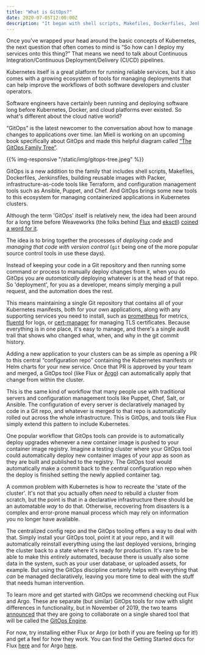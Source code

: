 ```yaml
---
title: "What is GitOps?"
date: 2020-07-05T12:00:00Z
description: "It began with shell scripts, Makefiles, Dockerfiles, Jenkinsfiles, building reusable images with Packer, infrastructure-as-code tools like Terraform, and configuration management tools such as Ansible, Puppet, and Chef. Now GitOps brings some new tools for managing containerized applications in Kubernetes clusters."
---
```


Once you've wrapped your head around the basic concepts of Kubernetes, the next question that often comes to mind is “So how can I deploy my services onto this thing?” That means we need to talk about Continuous Integration/Continuous Deployment/Delivery (CI/CD) pipelines.

Kubernetes itself is a great platform for running reliable services, but it also comes with a growing ecosystem of tools for managing deployments that can help improve the workflows of both software developers and cluster operators.

Software engineers have certainly been running and deploying software long before Kubernetes, Docker, and cloud platforms ever existed. So what's different about the cloud native world? 

“GitOps” is the latest newcomer to the conversation about how to manage changes to applications over time. Ian Miell is working on an upcoming book specifically about GitOps and made this helpful diagram called [“The GitOps Family Tree”](https://twitter.com/ianmiell/status/1278330015529254912).

{{% img-responsive "/static/img/gitops-tree.jpeg" %}}

GitOps is a new addition to the family that includes shell scripts, Makefiles, Dockerfiles, Jenkinsfiles, building reusable images with Packer, infrastructure-as-code tools like Terraform, and configuration management tools such as Ansible, Puppet, and Chef. And GitOps brings some new tools to this ecosystem for managing containerized applications in Kubernetes clusters.

Although the term 'GitOps' itself is relatively new, the idea had been around for a long time before Weaveworks (the folks behind [Flux](https://github.com/fluxcd/flux) and [eksctl](https://github.com/weaveworks/eksctl)) [coined a word for it](https://www.weave.works/technologies/gitops/). 

The idea is to bring together the processes of _deploying code_ and _managing that code with version control_ (`git` being one of the more popular source control tools in use these days).

Instead of keeping your code in a Git repository and then running some command or process to manually deploy changes from it, when you do GitOps you are _automatically_ deploying whatever is at the head of that repo. So 'deployment', for you as a developer, means simply merging a pull request, and the automation does the rest.

This means maintaining a single Git repository that contains all of your Kubernetes manifests, both for your own applications, along with any supporting services you need to install, such as [prometheus](https://prometheus.io/) for metrics, [fluentd](https://www.fluentd.org/) for logs, or [cert-manager](https://github.com/jetstack/cert-manager) for managing TLS certificates. Because everything is in one place, it's easy to manage, and there's a single audit trail that shows who changed what, when, and why in the git commit history.

Adding a new application to your clusters can be as simple as opening a PR to this central “configuration repo” containing the Kubernetes manifests or Helm charts for your new service. Once that PR is approved by your team and merged, a GitOps tool (like Flux or [Argo](https://argoproj.github.io/argo-cd/)) can automatically apply that change from within the cluster.

This is the same kind of workflow that many people use with traditional servers and configuration management tools like Puppet, Chef, Salt, or Ansible. The configuration of every server is declaratively managed by code in a Git repo, and whatever is merged to that repo is automatically rolled out across the whole infrastructure. This is GitOps, and tools like Flux simply extend this pattern to include Kubernetes.

One popular workflow that GitOps tools can provide is to automatically deploy upgrades whenever a new container image is pushed to your container image registry. Imagine a testing cluster where your GitOps tool could automatically deploy new container images of your app as soon as they are built and published to the registry. The GitOps tool would automatically make a commit back to the central configuration repo when the deploy is finished setting the newly applied container tag.

A common problem with Kubernetes is how to recreate the 'state of the cluster'. It's not that you actually often _need_ to rebuild a cluster from scratch, but the point is that in a declarative infrastructure there should be an automatable _way_ to do that. Otherwise, recovering from disasters is a complex and error-prone manual process which may rely on information you no longer have available.

The centralized config repo and the GitOps tooling offers a way to deal with that. Simply install your GitOps tool, point it at your repo, and it will automatically reinstall everything using the last deployed versions, bringing the cluster back to a state where it's ready for production. It's rare to be able to make this _entirely_ automated, because there is usually also some data in the system, such as your user database, or uploaded assets, for example. But using the GitOps discipline certainly helps with everything that _can_ be managed declaratively, leaving you more time to deal with the stuff that needs human intervention.

To learn more and get started with GitOps we recommend checking out Flux and Argo.  These are separate (but similar) GitOps tools for now with slight differences in functionality, but in November of 2019, the two teams [announced](https://www.weave.works/blog/argo-flux-join-forces) that they are going to collaborate on a single shared tool that will be called the [GitOps Engine](https://github.com/argoproj/gitops-engine). 

For now, try installing either Flux or Argo (or both if you are feeling up for it!) and get a feel for how they work. You can find the Getting Started docs for Flux [here](https://docs.fluxcd.io/en/1.18.0/tutorials/get-started.html) and for Argo [here](https://argoproj.github.io/argo/quick-start/).
